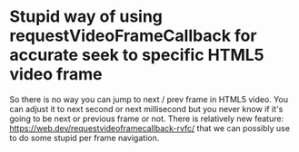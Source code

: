 # Stupid way of using requestVideoFrameCallback for accurate seek to specific HTML5 video frame

So there is no way you can jump to next / prev frame in HTML5 video. You can adjust it to next second or next millisecond but you never know if it's going to be next or previous frame or not.
There is relatively new feature: https://web.dev/requestvideoframecallback-rvfc/ that we can possibly use to do some stupid per frame navigation.
